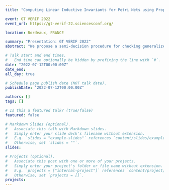 ```yaml
---
title: "Computing Linear Inductive Invariants for Petri Nets using Property Directed Reachability"

event: GT VERIF 2022
event_url: https://gt-verif-22.sciencesconf.org/

location: Bordeaux, FRANCE

summary: "Presentation: GT VERIF 2022"
abstract: "We propose a semi-decision procedure for checking generalized reachability properties, on generalized Petri nets, that is based on the Property Directed Reachability (PDR) method. We actually define three different versions, that vary depending on the method used for abstracting possible witnesses, and that are able to handle problems of increasing difficulty. We have implemented our methods in a model-checker called SMPT and give empirical evidences that our approach can handle problems that are difficult or impossible to check with current state of the art tools."

# Talk start and end times.
#   End time can optionally be hidden by prefixing the line with `#`.
date: "2022-07-12T00:00:00Z"
date_end:
all_day: true

# Schedule page publish date (NOT talk date).
publishDate: "2022-07-12T00:00:00Z"

authors: []
tags: []

# Is this a featured talk? (true/false)
featured: false

# Markdown Slides (optional).
#   Associate this talk with Markdown slides.
#   Simply enter your slide deck's filename without extension.
#   E.g. `slides = "example-slides"` references `content/slides/example-slides.md`.
#   Otherwise, set `slides = ""`.
slides:

# Projects (optional).
#   Associate this post with one or more of your projects.
#   Simply enter your project's folder or file name without extension.
#   E.g. `projects = ["internal-project"]` references `content/project/deep-learning/index.md`.
#   Otherwise, set `projects = []`.
projects:
---
```


